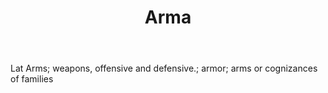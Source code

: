 ---
title: Arma
permalink: "/definitions/arma.html"
body: Lat Arms; weapons, offensive and defensive.; armor; arms or cognizances of families
published_at: '2018-07-07'
layout: post
---